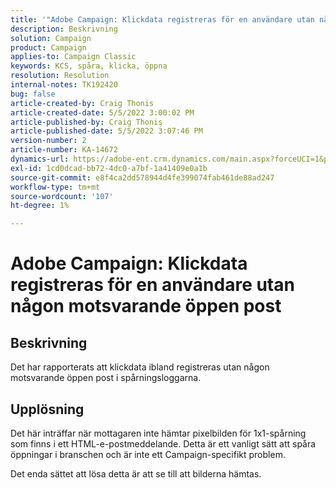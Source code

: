 ```yaml
---
title: '"Adobe Campaign: Klickdata registreras för en användare utan någon motsvarande öppen post'
description: Beskrivning
solution: Campaign
product: Campaign
applies-to: Campaign Classic
keywords: KCS, spåra, klicka, öppna
resolution: Resolution
internal-notes: TK192420
bug: false
article-created-by: Craig Thonis
article-created-date: 5/5/2022 3:00:02 PM
article-published-by: Craig Thonis
article-published-date: 5/5/2022 3:07:46 PM
version-number: 2
article-number: KA-14672
dynamics-url: https://adobe-ent.crm.dynamics.com/main.aspx?forceUCI=1&pagetype=entityrecord&etn=knowledgearticle&id=b4473908-84cc-ec11-a7b5-6045bd00d995
exl-id: 1cd0dcad-bb72-4dc0-a7bf-1a41409e0a1b
source-git-commit: e8f4ca2dd578944d4fe399074fab461de88ad247
workflow-type: tm+mt
source-wordcount: '107'
ht-degree: 1%

---
```


# Adobe Campaign: Klickdata registreras för en användare utan någon motsvarande öppen post

## Beskrivning

Det har rapporterats att klickdata ibland registreras utan någon motsvarande öppen post i spårningsloggarna.

## Upplösning


Det här inträffar när mottagaren inte hämtar pixelbilden för 1x1-spårning som finns i ett HTML-e-postmeddelande. Detta är ett vanligt sätt att spåra öppningar i branschen och är inte ett Campaign-specifikt problem.

Det enda sättet att lösa detta är att se till att bilderna hämtas.
